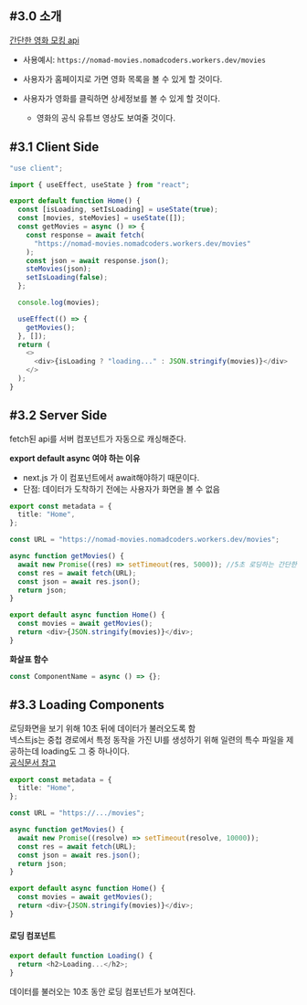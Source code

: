 ## #3.0 소개

[간단한 영화 모킹 api](nomad-movies.nomadcoders.workers.dev)

- 사용예시: `https://nomad-movies.nomadcoders.workers.dev/movies`

- 사용자가 홈페이지로 가면 영화 목록을 볼 수 있게 할 것이다.
- 사용자가 영화를 클릭하면 상세정보를 볼 수 있게 할 것이다.
  - 영화의 공식 유튜브 영상도 보여줄 것이다.

## #3.1 Client Side

```typescript
"use client";

import { useEffect, useState } from "react";

export default function Home() {
  const [isLoading, setIsLoading] = useState(true);
  const [movies, steMovies] = useState([]);
  const getMovies = async () => {
    const response = await fetch(
      "https://nomad-movies.nomadcoders.workers.dev/movies"
    );
    const json = await response.json();
    steMovies(json);
    setIsLoading(false);
  };

  console.log(movies);

  useEffect(() => {
    getMovies();
  }, []);
  return (
    <>
      <div>{isLoading ? "loading..." : JSON.stringify(movies)}</div>
    </>
  );
}
```

## #3.2 Server Side

fetch된 api를 서버 컴포넌트가 자동으로 캐싱해준다.

**export default async 여야 하는 이유**

- next.js 가 이 컴포넌트에서 await해야하기 때문이다.
- 단점: 데이터가 도착하기 전에는 사용자가 화면을 볼 수 없음

```typescript
export const metadata = {
  title: "Home",
};

const URL = "https://nomad-movies.nomadcoders.workers.dev/movies";

async function getMovies() {
  await new Promise((res) => setTimeout(res, 5000)); //5초 로딩하는 간단한 트릭
  const res = await fetch(URL);
  const json = await res.json();
  return json;
}

export default async function Home() {
  const movies = await getMovies();
  return <div>{JSON.stringify(movies)}</div>;
}
```

**화살표 함수**

```javascript
const ComponentName = async () => {};
```

## #3.3 Loading Components

로딩화면을 보기 위해 10초 뒤에 데이터가 불러오도록 함  
넥스트js는 중첩 경로에서 특정 동작을 가진 UI를 생성하기 위해 일련의 특수 파일을 제공하는데 loading도 그 중 하나이다.  
[공식문서 참고](https://nextjs-ko.org/docs/app/building-your-application/routing#%ED%8C%8C%EC%9D%BC-%EA%B7%9C%EC%B9%99)

```typescript
export const metadata = {
  title: "Home",
};

const URL = "https://.../movies";

async function getMovies() {
  await new Promise((resolve) => setTimeout(resolve, 10000));
  const res = await fetch(URL);
  const json = await res.json();
  return json;
}

export default async function Home() {
  const movies = await getMovies();
  return <div>{JSON.stringify(movies)}</div>;
}
```

#### 로딩 컴포넌트

```typescript
export default function Loading() {
  return <h2>Loading...</h2>;
}
```

데이터를 불러오는 10초 동안 로딩 컴포넌트가 보여진다.
